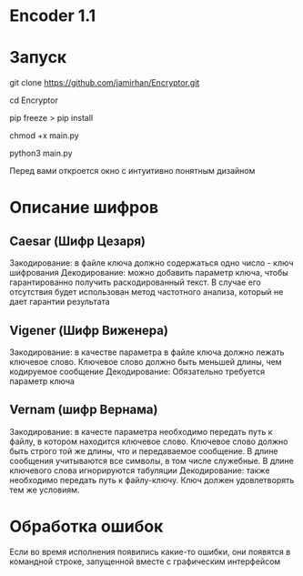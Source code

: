 # Encoder 1.1

# Запуск
git clone https://github.com/jamirhan/Encryptor.git

cd Encryptor

pip freeze > pip install

chmod +x main.py

python3 main.py

Перед вами откроется окно с интуитивно понятным дизайном

# Описание шифров
## Caesar (Шифр Цезаря)
Закодирование: в файле ключа должно содержаться одно число - ключ шифрования
Декодирование: можно добавить параметр ключа, чтобы гарантированно получить раскодированный текст. В случае его отсутствия будет использован метод частотного анализа, который не дает гарантии результата
## Vigener (Шифр Виженера) 
Закодирование: в качестве параметра в файле ключа должно лежать ключевое слово. Ключевое слово должно быть меньшей длины, чем кодируемое сообщение 
Декодирование: Обязательно требуется параметр ключа
## Vernam (шифр Вернама)
Закодирование: в качесте параметра необходимо передать путь к файлу, в котором находится ключевое слово. Ключевое слово должно быть строго той же длины, что и передаваемое сообщение.
В длине сообщения учитываются все символы, в том числе служебные. В длине ключевого слова игнорируются табуляции Декодирование: также необходимо передать путь к файлу-ключу. Ключ должен удовлетворять тем же условиям.

# Обработка ошибок
Если во время исполнения появились какие-то ошибки, они появятся в командной строке, запущенной вместе с графическим интерфейсом
